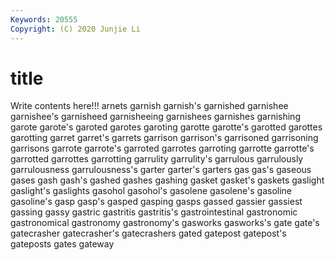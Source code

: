 ```yaml
---
Keywords: 20555
Copyright: (C) 2020 Junjie Li
---
```


# title

Write contents here!!!
arnets 
garnish 
garnish's 
garnished
garnishee 
garnishee's 
garnisheed 
garnisheeing 
garnishees 
garnishes 
garnishing 
garote 
garote's 
garoted
garotes 
garoting 
garotte 
garotte's 
garotted 
garottes 
garotting 
garret 
garret's 
garrets
garrison 
garrison's 
garrisoned 
garrisoning 
garrisons 
garrote 
garrote's 
garroted 
garrotes 
garroting
garrotte 
garrotte's 
garrotted 
garrottes 
garrotting 
garrulity 
garrulity's 
garrulous 
garrulously 
garrulousness
garrulousness's 
garter 
garter's 
garters 
gas 
gas's 
gaseous 
gases 
gash 
gash's
gashed 
gashes 
gashing 
gasket 
gasket's 
gaskets 
gaslight 
gaslight's 
gaslights 
gasohol
gasohol's 
gasolene 
gasolene's 
gasoline 
gasoline's 
gasp 
gasp's 
gasped 
gasping 
gasps
gassed 
gassier 
gassiest 
gassing 
gassy 
gastric 
gastritis 
gastritis's 
gastrointestinal 
gastronomic
gastronomical 
gastronomy 
gastronomy's 
gasworks 
gasworks's 
gate 
gate's 
gatecrasher 
gatecrasher's 
gatecrashers
gated 
gatepost 
gatepost's 
gateposts 
gates 
gateway 
